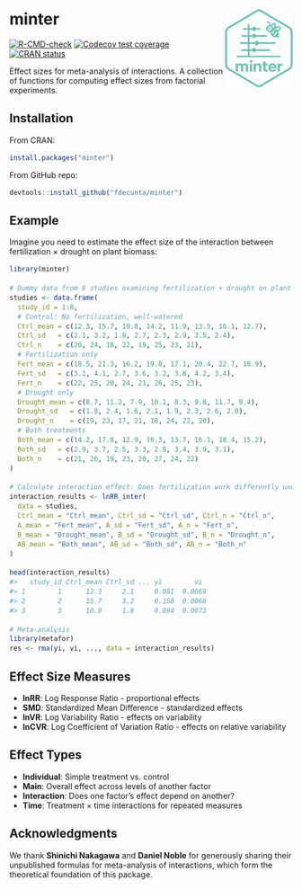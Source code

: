 
<!-- README.md is generated from README.Rmd. Please edit that file -->

# minter <img src="man/figures/minter_logo.png" align="right" width="120"/>

<!-- badges: start -->

[![R-CMD-check](https://github.com/fdecunta/minter/actions/workflows/R-CMD-check.yaml/badge.svg)](https://github.com/fdecunta/minter/actions/workflows/R-CMD-check.yaml)
[![Codecov test
coverage](https://codecov.io/gh/fdecunta/minter/graph/badge.svg)](https://app.codecov.io/gh/fdecunta/minter)
[![CRAN
status](https://www.r-pkg.org/badges/version/minter)](https://CRAN.R-project.org/package=minter)
<!-- badges: end -->

Effect sizes for meta-analysis of interactions. A collection of
functions for computing effect sizes from factorial experiments.

## Installation

From CRAN:

``` r
install.packages("minter")
```

From GitHub repo:

``` r
devtools::install_github("fdecunta/minter")
```

## Example

Imagine you need to estimate the effect size of the interaction between
fertilization × drought on plant biomass:

``` r
library(minter)

# Dummy data from 8 studies examining fertilization × drought on plant biomass
studies <- data.frame(
  study_id = 1:8,
  # Control: No fertilization, well-watered
  Ctrl_mean = c(12.3, 15.7, 10.8, 14.2, 11.9, 13.5, 16.1, 12.7),
  Ctrl_sd   = c(2.1, 3.2, 1.8, 2.7, 2.3, 2.9, 3.5, 2.4),
  Ctrl_n    = c(20, 24, 18, 22, 19, 25, 23, 21),
  # Fertilization only
  Fert_mean = c(18.5, 21.3, 16.2, 19.8, 17.1, 20.4, 22.7, 18.9),
  Fert_sd   = c(3.1, 4.1, 2.7, 3.6, 3.2, 3.8, 4.2, 3.4),
  Fert_n    = c(22, 25, 20, 24, 21, 26, 25, 23),
  # Drought only  
  Drought_mean = c(8.7, 11.2, 7.9, 10.1, 8.3, 9.8, 11.7, 9.4),
  Drought_sd   = c(1.8, 2.4, 1.6, 2.1, 1.9, 2.3, 2.6, 2.0),
  Drought_n    = c(19, 23, 17, 21, 18, 24, 22, 20),
  # Both treatments
  Both_mean = c(14.2, 17.8, 12.9, 16.3, 13.7, 16.1, 18.4, 15.2),
  Both_sd   = c(2.9, 3.7, 2.5, 3.3, 2.8, 3.4, 3.9, 3.1),
  Both_n    = c(21, 26, 19, 23, 20, 27, 24, 22)
)

# Calculate interaction effect: Does fertilization work differently under drought?
interaction_results <- lnRR_inter(
  data = studies,
  Ctrl_mean = "Ctrl_mean", Ctrl_sd = "Ctrl_sd", Ctrl_n = "Ctrl_n",
  A_mean = "Fert_mean", A_sd = "Fert_sd", A_n = "Fert_n", 
  B_mean = "Drought_mean", B_sd = "Drought_sd", B_n = "Drought_n",
  AB_mean = "Both_mean", AB_sd = "Both_sd", AB_n = "Both_n"
)

head(interaction_results)
#>   study_id Ctrl_mean Ctrl_sd ... yi        vi
#> 1        1      12.3     2.1     0.081  0.0069
#> 2        2      15.7     3.2     0.158  0.0068
#> 3        3      10.8     1.8     0.084  0.0073

# Meta-analysis
library(metafor)
res <- rma(yi, vi, ..., data = interaction_results)
```

## Effect Size Measures

-   **lnRR**: Log Response Ratio - proportional effects
-   **SMD**: Standardized Mean Difference - standardized effects  
-   **lnVR**: Log Variability Ratio - effects on variability
-   **lnCVR**: Log Coefficient of Variation Ratio - effects on relative
    variability

## Effect Types

-   **Individual**: Simple treatment vs. control
-   **Main**: Overall effect across levels of another factor
-   **Interaction**: Does one factor’s effect depend on another?
-   **Time**: Treatment × time interactions for repeated measures

## Acknowledgments

We thank **Shinichi Nakagawa** and **Daniel Noble** for generously
sharing their unpublished formulas for meta-analysis of interactions,
which form the theoretical foundation of this package.
